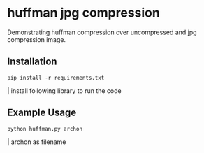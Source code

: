 # huffman jpg compression
Demonstrating huffman compression over uncompressed and jpg compression image.

## Installation
```
pip install -r requirements.txt
```
| install following library to run the code
## Example Usage
```
python huffman.py archon
```
| archon as filename
